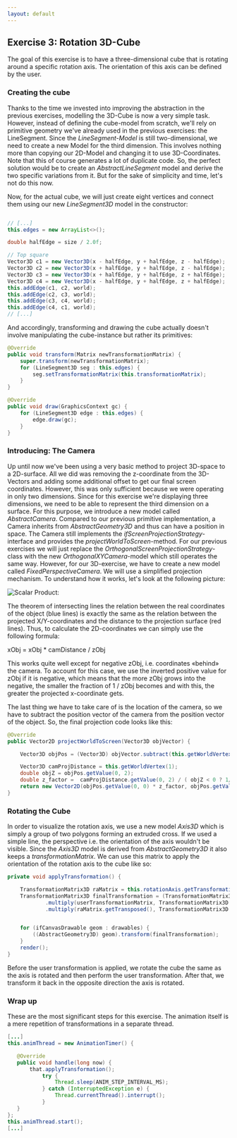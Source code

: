 ```yaml
---
layout: default
---
```


## Exercise 3: Rotation 3D-Cube
The goal of this exercise is to have a three-dimensional cube that is rotating around a specific rotation axis.
The orientation of this axis can be defined by the user.

### Creating the cube
Thanks to the time we invested into improving the abstraction in the previous exercises, modelling the 3D-Cube 
is now a very simple task. However, instead of defining the cube-model from scratch, we'll rely on primitive geometry we've already 
used in the previous exercises: the LineSegment. 
Since the _LineSegment-Model_ is still two-dimensional, we need to create a new Model for the third dimension. This involves
nothing more than copying our 2D-Model and changing it to use 3D-Coordinates. Note that this of course generates a lot of
duplicate code. So, the perfect solution would be to create an _AbstractLineSegment_ model and derive the two specific variations
from it. But for the sake of simplicity and time, let's not do this now.

Now, for the actual cube, we will just create eight vertices and connect them using our new _LineSegment3D_ model in the constructor:
```java

// [...]
this.edges = new ArrayList<>();

double halfEdge = size / 2.0f;

// Top square
Vector3D c1 = new Vector3D(x - halfEdge, y + halfEdge, z - halfEdge);
Vector3D c2 = new Vector3D(x + halfEdge, y + halfEdge, z - halfEdge);
Vector3D c3 = new Vector3D(x + halfEdge, y + halfEdge, z + halfEdge);
Vector3D c4 = new Vector3D(x - halfEdge, y + halfEdge, z + halfEdge);
this.addEdge(c1, c2, world);
this.addEdge(c2, c3, world);
this.addEdge(c3, c4, world);
this.addEdge(c4, c1, world);
// [...]
```

And accordingly, transforming and drawing the cube actually doesn't involve manipulating the cube-instance but rather its primitives:

```java
@Override
public void transform(Matrix newTransformationMatrix) {
    super.transform(newTransformationMatrix);
    for (LineSegment3D seg : this.edges) {
        seg.setTransformationMatrix(this.transformationMatrix);
    }
}

@Override
public void draw(GraphicsContext gc) {
    for (LineSegment3D edge : this.edges) {
        edge.draw(gc);
    }
}
```

### Introducing: The Camera
Up until now we've been using a very basic method to project 3D-space to a 2D-surface. All we did was removing
the z-coordinate from the 3D-Vectors and adding some additional offset to get our final screen coordinates. However, this
was only sufficient because we were operating in only two dimensions. Since for this exercise we're displaying
three dimensions, we need to be able to represent the third dimension on a surface.
For this purpose, we introduce a new model called _AbstractCamera_. Compared to our previous primitive implementation, a 
Camera inherits from _AbstractGeometry3D_ and thus can have a position in space. The Camera still implements the
_ifScreenProjectionStrategy_-interface and provides the _projectWorldToScreen_-method. For our previous exercises we will
just replace the _OrthogonalScreenProjectionStrategy_-class with the new _OrthogonalXYCamera_-model which still operates 
the same way.
However, for our 3D-exercise, we have to create a new model called _FixedPerspectiveCamera_. We will use a simplified 
projection mechanism. To understand how it works, let's look at the following picture:

![Scalar Product:](images/rays.jpg "Intercept theorem")

The theorem of intersecting lines the relation between the real coordinates of the object (blue lines) is exactly the same as
the relation between the projected X/Y-coordinates and the distance to the projection surface (red lines). 
Thus, to calculate the 2D-coordinates we can simply use the following formula:

xObj = xObj * camDistance / zObj

This works quite well except for negative zObj, i.e. coordinates «behind» the camera. To account for this case, we use the
inverted positive value for zObj if it is negative, which means that the more zObj grows into the negative, the smaller the fraction of
1 / zObj becomes and with this, the greater the projected x-coordinate gets. 

The last thing we have to take care of is the location of the camera, so we have to subtract the position vector
 of the camera from the position vector of the object. So, the final projection code looks like this:

```java
@Override
public Vector2D projectWorldToScreen(Vector3D objVector) {

    Vector3D objPos = (Vector3D) objVector.subtract(this.getWorldVertex(0), new Vector3D(0, 0,0));

    Vector3D camProjDistance = this.getWorldVertex(1);
    double objZ = objPos.getValue(0, 2);
    double z_factor =  camProjDistance.getValue(0, 2) / ( objZ < 0 ? 1/Math.abs(objZ) : objZ);
    return new Vector2D(objPos.getValue(0, 0) * z_factor, objPos.getValue(0, 1) * z_factor);
}
```

### Rotating the Cube
In order to visualize the rotation axis, we use a new model _Axis3D_ which is simply a group of two polygons forming
an extruded cross. If we used a simple line, the perspective i.e. the orientation of the axis wouldn't be visible.
Since the _Axis3D_ model is derived from _AbstractGeometry3D_ it also keeps a _transformationMatrix_. We can use this matrix
 to apply the orientation of the rotation axis to the cube like so:
 
```java
private void applyTransformation() {

    TransformationMatrix3D raMatrix = this.rotationAxis.getTransformationMatrix();
    TransformationMatrix3D finalTransformation = (TransformationMatrix3D) raMatrix
            .multiply(userTransformationMatrix, TransformationMatrix3D.createIdentityMatrix())
            .multiply(raMatrix.getTransposed(), TransformationMatrix3D.createIdentityMatrix());


    for (ifCanvasDrawable geom : drawables) {
        ((AbstractGeometry3D) geom).transform(finalTransformation);
    }
    render();
}
```

Before the user transformation is applied, we rotate the cube the same as the axis is rotated and then perform the
user transformation. After that, we transform it back in the opposite direction the axis is rotated.

### Wrap up
These are the most significant steps for this exercise. The animation itself is a mere repetition of transformations
 in a separate thread. 
 
 ```java
 [...]
this.animThread = new AnimationTimer() {

    @Override
    public void handle(long now) {
        that.applyTransformation();
            try {
                Thread.sleep(ANIM_STEP_INTERVAL_MS);
            } catch (InterruptedException e) {
                Thread.currentThread().interrupt();
            }
    }
};
this.animThread.start();
[...]
```